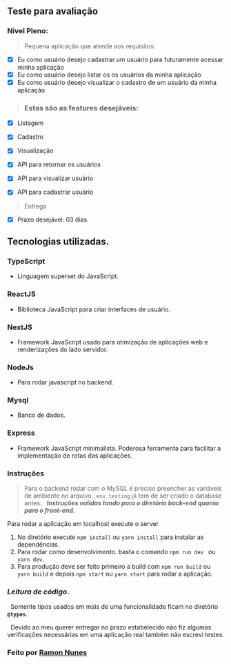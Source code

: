 ## Teste para avaliação

### Nível Pleno:
> Pequena aplicação que atende aos requisitos:
- [x] Eu como usuário desejo cadastrar um usuário para futuramente acessar minha aplicação
- [x] Eu como usuário desejo listar os os usuários da minha aplicação
- [x] Eu como usuário desejo visualizar o cadastro de um usuário da minha aplicação

>### Estas são as features desejáveis:

- [x] Listagem
- [x] Cadastro
- [x] Visualização

- [x] API para retornar os usuários
- [x] API para visualizar usuário
- [x] API para cadastrar usuário
>Entrega
- [x] Prazo desejável: 03 dias.

## **Tecnologias utilizadas**.
### **TypeScript**
- Linguagem superset do JavaScript.
### **ReactJS**
- Biblioteca JavaScript para criar interfaces de usuário.
### **NextJS**
- Framework JavaScript usado para otimização de aplicações web e renderizações do lado servidor.
### **NodeJs**
- Para rodar javascript no backend.
### **Mysql**
- Banco de dados.
### **Express**
- Framework JavaScript minimalista. Poderosa ferramenta para facilitar a implementação de rotas das aplicações.

### **Instruções**
> Para o backend rodar com o MySQL é preciso preencher as variáveis de ambiente no arquivo `.env.testing` já tem de ser criado o database antes.
&nbsp;
_**Instruções validas tando para o diretório back-end quanto para o front-end.**_
&nbsp;

Para rodar a aplicação em localhost execute o server.
1) No diretório execute ```npm install``` ou ```yarn install``` para instalar as dependências.
2) Para rodar como desenvolvimento. basta o comando ```npm run dev ``` ou ```yarn dev```.
3) Para produção deve ser feito primeiro a build com ```npm run build``` ou ```yarn build``` e depois ```npm start``` ou ```yarn start``` para rodar a aplicação.

### _**Leitura de código.**_
&nbsp;
Somente tipos usados em mais de uma funcionalidade ficam no diretório **```@types```**.

&nbsp;
Devido ao meu querer entregar no prazo estabelecido não fiz algumas verificações necessárias em uma 
aplicação real também não escrevi testes.

### Feito por [Ramon Nunes](https://ramonnunes.vercel.app)